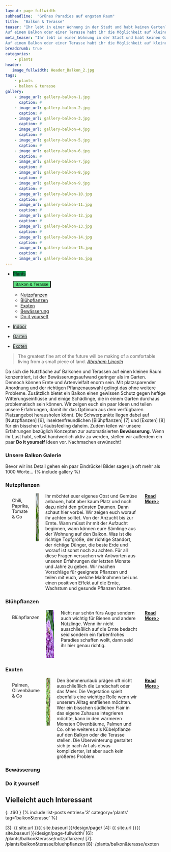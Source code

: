 ```yaml
---
layout: page-fullwidth
subheadline:  "Grünes Paradies auf engstem Raum"
title:  "Balkon & Terasse"
teaser: "Ihr lebt in einer Wohnung in der Stadt und habt keinen Garten? <strong>Überhaupt kein Problem!!! </strong>
Auf einem Balkon oder einer Terasse habt ihr die Möglichkeit auf kleinem Raum eine grüne Oase zu erschaffen. Mit etwas Kreativität und Geschick lässt sich der verfügbare Raum effizient nutzen, so dass ihr eine Vielzahl unterschiedlicher Pflanzen anbauen könnt."
meta_teaser: "Ihr lebt in einer Wohnung in der Stadt und habt keinen Garten? Überhaupt kein Problem!!!
Auf einem Balkon oder einer Terasse habt ihr die Möglichkeit auf kleinem Raum eine grüne Oase zu erschaffen. Mit etwas Kreativität und Geschick lässt sich der verfügbare Raum effizient nutzen, so dass ihr eine Vielzahl unterschiedlicher Pflanzen anbauen könnt."
breadcrumb: true 
categories:
    - plants
header:
   image_fullwidth: Header_Balkon_2.jpg
tags:
    - plants
    - balkon & terasse
gallery:
    - image_url: gallery-balkon-1.jpg
      caption: #
    - image_url: gallery-balkon-2.jpg
      caption: #
    - image_url: gallery-balkon-3.jpg
      caption: #
    - image_url: gallery-balkon-4.jpg
      caption: #
    - image_url: gallery-balkon-5.jpg
      caption: #
    - image_url: gallery-balkon-6.jpg
      caption: #
    - image_url: gallery-balkon-7.jpg
      caption: #
    - image_url: gallery-balkon-8.jpg
      caption: #
    - image_url: gallery-balkon-9.jpg
      caption: #
    - image_url: gallery-balkon-10.jpg
      caption: #
    - image_url: gallery-balkon-11.jpg
      caption: #
    - image_url: gallery-balkon-12.jpg
      caption: #
    - image_url: gallery-balkon-13.jpg
      caption: #
    - image_url: gallery-balkon-14.jpg
      caption: #
    - image_url: gallery-balkon-15.jpg
      caption: #
    - image_url: gallery-balkon-16.jpg
---
```


<div class="button-bar">
 <ul class="button-group radius">
    <li><a href="/plants/" class="button" style="background: rgb(3, 138, 64);">Plants</a></li>
 </ul>
 <ul class="button-group radius">
  <button data-dropdown="drop" aria-controls="drop" aria-expanded="false" class="button dropdown" style="background: rgb(97, 233, 131);">Balkon & Terasse</button><br>
  <ul id="drop" data-dropdown-content class="f-dropdown" role="menu" aria-hidden="false" tabindex="-1">
            <li><a href="/plants/balkon&terasse/nutzpflanzen/">Nutzpfanzen</a></li>
            <li><a href="/plants/balkon&terasse/bluehpflanzen/">Blühpflanzen</a></li>
            <li><a href="/plants/exoten/">Exoten</a></li>
            <li><a href="/plants/balkon&terasse/bewaesserung/">Bewässerung</a></li>
            <li><a href="/doityourself/">Do it yourself</a></li>
  </ul>
 </ul>
 <ul class="button-group radius">
  <li><a href="/plants/indoor/" class="button" style="background: rgb(215, 223, 219);">Indoor</a></li>
 </ul>
 <ul class="button-group radius">
  <li><a href="/plants/garten/" class="button" style="background: rgb(215, 223, 219);">Garten</a></li>
 </ul>
 <ul class="button-group radius">
  <li><a href="/plants/exoten/" class="button" style="background: rgb(215, 223, 219);">Exoten</a></li>
 </ul>
</div>

  ><span class="teaser">The greatest fine art of the future will be making of a comfortable living from a small piece of land.</span> <cite>[Abraham Lincoln][1]</cite>
<!--more-->

Da sich die Nutzfläche auf Balkonen und Terassen auf einen kleinen Raum konzentriert, ist der Bewässerungsaufwand geringer als im Garten. Dennoch können Ernte und Artenvielfalt enorm sein. Mit platzsparender Anordnung und der richtigen Pflanzenauswahl gelingt das ohne weitere Probleme. Zusätzlich bietet ein Balkon einen gewissen Schutz gegen heftige Witterungseinflüsse und einige Schädlinge, die in einem Garten durchaus problematisch sein können. Wir zeigen euch ein paar Ideen und teilen unsere Erfahrungen, damit ihr das Optimum aus dem verfügbaren Platzangebot herausholen könnt. Die Schwerpunkte liegen dabei auf [Nutzpflanzen] [6], insektenfreundlichen  [Blühpflanzen] [7] und [Exoten] [8] für ein bisschen Urlaubsfeeling daheim. Zudem teilen wir unsere Erfahrungen bezüglich Konzepten zur automatisierten **Bewässerung**. Wenn ihr Lust habt, selbst handwerlich aktiv zu werden, stellen wir außerdem ein paar **Do it yourself** Ideen vor. Nachmachen erwünscht!

### Unsere Balkon Galerie
Bevor wir ins Detail gehen ein paar Eindrücke! Bilder sagen ja oft mehr als 1000 Worte...
{% include gallery %}

### Nutzpflanzen
<nav class="breadcrumbs" style="background: rgb(63, 192, 121);">
</nav>
  <div class="row">
    <div class="small-12 columns b60">
      <p>
      <p class="subheadline"><span class="subheader">Chili, Paprika, Tomate & Co</span></p>
      <a href="/plants/balkon&terasse/nutzpflanzen/" title="Chili, Paprika, Tomate & Co"><img src="\images\Numex_Twilight_Bluete_Teaser.jpg" class="alignleft" width="150" height="150" alt="Blog of G.U.L.C."></a>
        Ihr möchtet euer eigenes Obst und Gemüse anbauen, habt aber kaum Platz und noch dazu nicht den grünsten Daumen. Dann schaut hier vorbei. Wir zeigen euch worauf ihr achten solltet. Von der Anzucht bis zur Ernte. Wann müsst ihr mit der Aufzucht beginnen, wann können eure Sämlinge aus der Wohnung auf den Balkon. Was ist die richtige Topfgröße, der richtige Standort, der richtige Dünger, die beste Erde und worauf ist sonst noch zu achten. Für all diese Fragen versuchen wir Antworten aus unseren Erfahrungen der letzten Monate und Jahre zu geben. Wir machen Vorschläge für geeignete Pflanzen und teilen mit euch, welche Maßnahmen bei uns einen positiven Effekt auf die Ernte, Wachstum und gesunde Pflanzen hatten. 
        <a href="/plants/balkon&terasse/nutzpflanzen/" title="Chili, Paprika, Tomate & Co"><strong>Read More&nbsp;›</strong></a>
      </p>
    </div><!-- /.small-12.columns -->
  </div><!-- /.row -->

### Blühpflanzen
<nav class="breadcrumbs" style="background: rgb(243, 93, 6);">
</nav>
  <div class="row">
    <div class="small-12 columns b60">
      <p>
      <p class="subheadline"><span class="subheader">Blühpflanzen</span></p>
      <a href="/plants/balkon&terasse/bluehpflanzen/" title="Blühpflanzen"><img src="\images\Biene_Blume_Teaser.jpg" class="alignleft" width="150" height="150" alt="Blog of G.U.L.C."></a>
        Nicht nur schön fürs Auge sondern auch wichtig für Bienen und andere Nützlinge. Wenn ihr nicht ausschließlich auf die Ernte bedacht seid sondern ein farbenfrohes Paradies schaffen wollt, dann seid ihr hier genau richtig.
        <a href="/plants/balkon&terasse/bluehpflanzen" title="Blühpflanzen"><strong>Read More&nbsp;›</strong></a>
      </p>
    </div><!-- /.small-12.columns -->
  </div><!-- /.row -->

### Exoten
<nav class="breadcrumbs" style="background: rgb(230, 197, 13);">
</nav>
  <div class="row">
    <div class="small-12 columns b60">
      <p>
      <p class="subheadline"><span class="subheader">Palmen, Olivenbäume & Co</span></p>
      <a href="/plants/exoten/" title="Exoten"><img src="\images\Olive_Teaser.jpg" class="alignleft" width="150" height="150" alt="Blog of G.U.L.C."></a>
        Den Sommerurlaub prägen oft nicht ausschließlich die Landschaft oder das Meer. Die Vegetation spielt ebenfalls eine wichtige Rolle wenn wir unserem Alltag entfliehen möchten. Wer ein bisschen südlichen Flair in das eigene Zuhause integrieren möchte, kann in den wärmeren Monaten Olivenbäume, Palmen und Co. ohne weiteres als Kübelpflanze auf den Balkon oder die Terasse stellen. Die Überwinterung gestaltet sich je nach Art als etwas komplizierter, ist aber auch kein größeres Problem.
        <a href="/plants/exoten/" title="Exoten"><strong>Read More&nbsp;›</strong></a>
      </p>
    </div><!-- /.small-12.columns -->
  </div><!-- /.row -->

### Bewässerung
<nav class="breadcrumbs" style="background: rgb(51, 108, 182);">
</nav>

### Do it yourself
<nav class="breadcrumbs" style="background: rgb(87, 57, 29);">
</nav>


## Vielleicht auch Interessant
{: .t60 }
{% include list-posts entries='3' category='plants' tag='balkon&terasse' %}



 [1]: https://de.wikipedia.org/wiki/Abraham_Lincoln
 [2]: /plants/balkon&terasse/vertikalerGarten/
 [5]: http://foundation.zurb.com/docs/components/block_grid.html
 [3]: {{ site.url }}{{ site.baseurl }}/design/page/
 [4]: {{ site.url }}{{ site.baseurl }}/design/page-fullwidth/
 [6]: /plants/balkon&terasse/nutzpflanzen/
 [7]: /plants/balkon&terasse/bluehpflanzen
 [8]: /plants/balkon&terasse/exoten